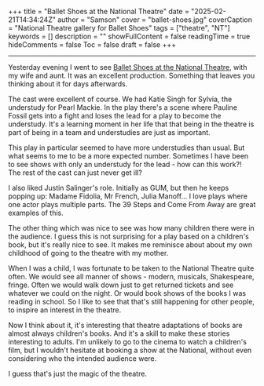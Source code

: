 +++
title = "Ballet Shoes at the National Theatre"
date = "2025-02-21T14:34:24Z"
author = "Samson"
cover = "ballet-shoes.jpg"
coverCaption = "National Theatre gallery for Ballet Shoes"
tags = ["theatre", "NT"]
keywords = []
description = ""
showFullContent = false
readingTime = true
hideComments = false
Toc = false
draft = false
+++



---

Yesterday evening I went to see [Ballet Shoes at the National Theatre](https://www.nationaltheatre.org.uk/productions/ballet-shoes/), with my wife and aunt. It was an excellent production. Something that leaves you thinking about it for days afterwards.

The cast were excellent of course. We had Katie Singh for Sylvia, the understudy for Pearl Mackie. In the play there's a scene where Pauline Fossil gets into a fight and loses the lead for a play to become the understudy. It's a learning moment in her life that that being in the theatre is part of being in a team and understudies are just as important. 

This play in particular seemed to have more understudies than usual. But what seems to me to be a more expected number. Sometimes I have been to see shows with only an understudy for the lead - how can this work?! The rest of the cast can just never get ill?

I also liked Justin Salinger's role. Initially as GUM, but then he keeps popping up: Madame Fidolia, Mr French, Julia Manoff... I love plays where one actor plays multiple parts. The 39 Steps and Come From Away are great examples of this. 

The other thing which was nice to see was how many children there were in the audience. I guess this is not surprising for a play based on a children's book, but it's really nice to see. It makes me reminisce about about my own childhood of going to the theatre with my mother. 

When I was a child, I was fortunate to be taken to the National Theatre quite often. We would see all manner of shows - modern, musicals, Shakespeare, fringe. Often we would walk down just to get returned tickets and see whatever we could on the night. Or would book shows of the books I was reading in school. So I like to see that that's still happening for other people, to inspire an interest in the theatre. 

Now I think about it, it's interesting that theatre adaptations of books are almost always children's books. And it's a skill to make these stories interesting to adults. I'm unlikely to go to the cinema to watch a children's film, but I wouldn't hesitate at booking a show at the National, without even considering who the intended audience were. 

I guess that's just the magic of the theatre. 
